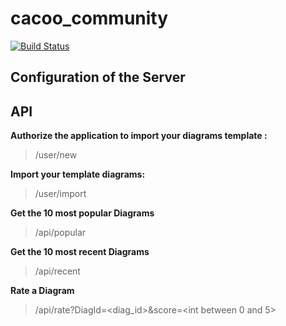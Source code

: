 # cacoo_community

[![Build Status](https://travis-ci.org/travis-ci/docs-travis-ci-com.svg?branch=master)](https://travis-ci.org/travis-ci/docs-travis-ci-com)


## Configuration of the Server


## API

**Authorize the application to import your diagrams template :**

> /user/new


**Import your template diagrams:**

> /user/import


**Get the 10 most popular Diagrams**

> /api/popular


**Get the 10 most recent Diagrams**

> /api/recent


**Rate a Diagram**

> /api/rate?DiagId=<diag_id>&score=<int between 0 and 5>

